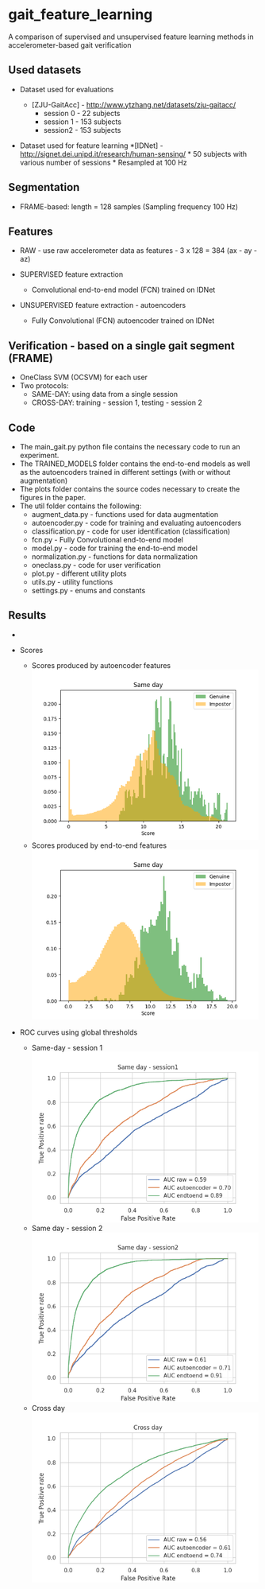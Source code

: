 # gait_feature_learning
A comparison of supervised and unsupervised feature learning methods in accelerometer-based gait verification


## Used datasets
* Dataset used for evaluations
   * [ZJU-GaitAcc] - http://www.ytzhang.net/datasets/zju-gaitacc/
      * session 0 - 22 subjects
      * session 1 - 153 subjects
      * session2 - 153 subjects
   
* Dataset used for feature learning
   *[IDNet] - http://signet.dei.unipd.it/research/human-sensing/
      * 50 subjects with various number of sessions
      * Resampled at 100 Hz


## Segmentation

* FRAME-based: length = 128 samples (Sampling frequency 100 Hz)



## Features
   * RAW - use raw accelerometer data as features - 3 x 128 = 384 (ax - ay - az) 
   * SUPERVISED feature extraction
      * Convolutional end-to-end model (FCN) trained on IDNet
	
   * UNSUPERVISED feature extraction - autoencoders
      * Fully Convolutional (FCN) autoencoder trained on IDNet
      
## Verification - based on a single gait segment (FRAME)
   * OneClass SVM (OCSVM) for each user
   * Two protocols:
      * SAME-DAY: using data from a single session  
      * CROSS-DAY: training - session 1, testing - session 2
            
## Code
  * The main_gait.py python file contains the necessary code to run an experiment.
  * The TRAINED_MODELS folder contains the end-to-end models as well as the autoencoders trained in different settings (with or without augmentation)
  * The plots folder contains the source codes necessary to create the figures in the paper.
  * The util folder contains the following:
    * augment_data.py - functions used for data augmentation
    * autoencoder.py - code for training and evaluating autoencoders
    * classification.py - code for user identification (classification)
    * fcn.py - Fully Convolutional end-to-end model
    * model.py - code for training the end-to-end model
    * normalization.py - functions for data normalization
    * oneclass.py - code for user verification
    * plot.py - different utility plots
    * utils.py - utility functions
    * settings.py - enums and constants

## Results
   * 
   * Scores 
      * Scores produced by autoencoder features
       ![Scores produced by autoencoder features](https://github.com/margitantal68/gait_feature_learning/blob/main/results/sameday_ae_scores_orig.png?raw=true)
      * Scores produced by end-to-end features  
      ![Scores produced by end-to-end features](https://github.com/margitantal68/gait_feature_learning/blob/main/results/sameday_ee_scores_orig.png)


   * ROC curves using global thresholds
      * Same-day - session 1
      ![ROC - same day - session1](https://github.com/margitantal68/gait_feature_learning/blob/main/results/roc_session1.png?raw=true)
      * Same day - session 2
      ![ROC - same day - session2](https://github.com/margitantal68/gait_feature_learning/blob/main/results/roc_session2.png?raw=true)
      * Cross day
      ![ROC - same day - session2](https://github.com/margitantal68/gait_feature_learning/blob/main/results/roc_cross_session.png?raw=true)
   
   
  